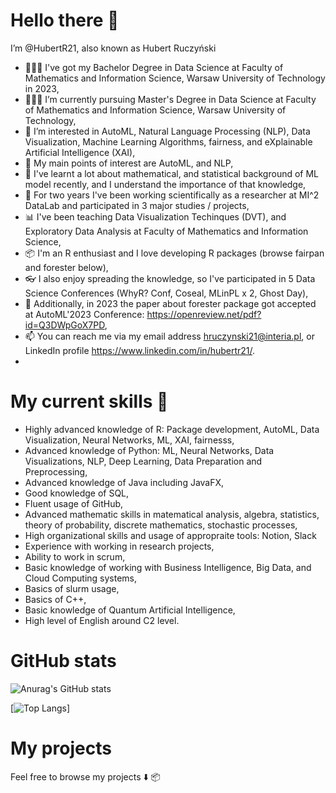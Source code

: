 #  Hello there 👋
I’m @HubertR21, also known as Hubert Ruczyński
- 👨🏻‍🎓 I've got my Bachelor Degree in Data Science at Faculty of Mathematics and Information Science, Warsaw University of Technology in 2023,
- 👨🏻‍🎓 I’m currently pursuing Master's Degree in Data Science at Faculty of Mathematics and Information Science, Warsaw University of Technology,
- 👀 I’m interested in AutoML, Natural Language Processing (NLP), Data Visualization, Machine Learning Algorithms, fairness, and eXplainable Artificial Intelligence (XAI),
- 📓 My main points of interest are AutoML, and NLP,
- 🌱 I've learnt a lot about mathematical, and statistical background of ML model recently, and I understand the importance of that knowledge,
- 🔎 For two years I've been working scientifically as a researcher at MI^2 DataLab and participated in 3 major studies / projects,
- 📊 I've been teaching Data Visualization Techinques (DVT), and Exploratory Data Analysis at Faculty of Mathematics and Information Science,
- 📦 I'm an R enthusiast and I love developing R packages (browse fairpan and forester below),
- 👓 I also enjoy spreading the knowledge, so I've participated in 5 Data Science Conferences (WhyR? Conf, Coseal, MLinPL x 2, Ghost Day),
- 📑 Additionally, in 2023 the paper about forester package got accepted at AutoML'2023 Conference: https://openreview.net/pdf?id=Q3DWpGoX7PD,
- 📫 You can reach me via my email address hruczynski21@interia.pl, or LinkedIn profile https://www.linkedin.com/in/hubertr21/.
- 
#  My current skills 💪
- Highly advanced knowledge of R: Package development, AutoML, Data Visualization, Neural Networks, ML, XAI, fairnesss,
- Advanced knowledge of Python: ML, Neural Networks, Data Visualizations, NLP, Deep Learning, Data Preparation and Preprocessing,
- Advanced knowledge of Java including JavaFX,
- Good knowledge of SQL,
- Fluent usage of GitHub,
- Advanced mathematic skills in matematical analysis, algebra, statistics, theory of probability, discrete mathematics, stochastic processes,
- High organizational skills and usage of appropraite tools: Notion, Slack
- Experience with working in research projects,
- Ability to work in scrum,
- Basic knowledge of working with Business Intelligence, Big Data, and Cloud Computing systems,
- Basics of slurm usage,
- Basics of C++,
- Basic knowledge of Quantum Artificial Intelligence,
- High level of English around C2 level.

# GitHub stats

![Anurag's GitHub stats](https://github-readme-stats.vercel.app/api?username=HubertR21&show_icons=true&theme=tokyonight&count_private=true&include_all_commits=true)

[![Top Langs](https://github-readme-stats.vercel.app/api/top-langs/?username=HubertR21&hide_progress=false&theme=tokyonight&count_private=true&include_all_commits=true)]

# My projects
Feel free to browse my projects ⬇️ 📦
